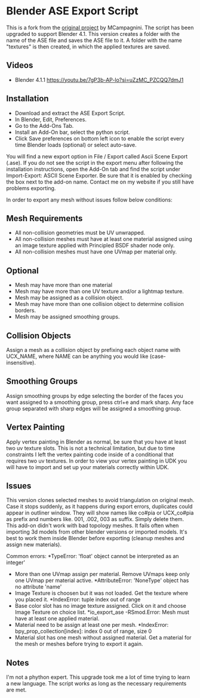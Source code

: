 # Blender ASE Export Script

This is a fork from the [original project](http://code.google.com/p/ase-export-vmc/) by MCampagnini. The script has been upgraded to support Blender 4.1.
This version creates a folder with the name of the ASE file and saves the ASE file to it. A folder with the name "textures" is then created, in which the applied textures are saved.

## Videos
* Blender 4.1.1 https://youtu.be/7gP3b-AP-lo?si=uZzMC_PZCQQ7dmJ1

## Installation
* Download and extract the ASE Export Script.
* In Blender, Edit, Preferences.
* Go to the Add-Ons Tab.
* Install an Add-On bar, select the python script.
* Click Save preferences on bottom left icon to enable the script every time Blender loads (optional) or select auto-save.

You will find a new export option in File / Export called Ascii Scene Export (.ase).  If you do not see the script in the export menu after following the installation instructions, open the Add-On tab and find the script under Import-Export: ASCII Scene Exporter.  Be sure that it is enabled by checking the box next to the add-on name.  Contact me on my website if you still have problems exporting.

In order to export any mesh without issues follow below conditions:

## Mesh Requirements
* All non-collision geometries must be UV unwrapped.
* All non-collision meshes must have at least one material assigned using an image texture applied with Principled BSDF shader node only.
* All non-collision meshes must have one UVmap per material only.

## Optional
* Mesh may have more than one material
* Mesh may have more than one UV texture and/or a lightmap texture.
* Mesh may be assigned as a collision object.
* Mesh may have more than one collision object to determine collision borders.
* Mesh may be assigned smoothing groups.

## Collision Objects
Assign a mesh as a collision object by prefixing each object name with UCX_NAME, where NAME can be anything you would like (case-insensitive).

## Smoothing Groups
Assign smoothing groups by edge selecting the border of the faces you want assigned to a smoothing group, press ctrl+e and mark sharp.  Any face group separated with sharp edges will be assigned a smoothing group.

## Vertex Painting
Apply vertex painting in Blender as normal, be sure that you have at least two uv texture slots.  This is not a technical limitation, but due to time constraints I left the vertex painting code inside of a conditional that requires two uv textures.  In order to view your vertex painting in UDK you will have to import and set up your materials correctly within UDK.

## Issues
This version clones selected meshes to avoid triangulation on original mesh. Case it stops suddenly, as it happens during export errors, duplicates could appear in outliner window. They will show names like co#pia or UCX_co#pia as prefix and numbers like. 001, .002, 003 as suffix. Simply delete them.
This add-on didn't work with bad topology meshes. It fails often when importing 3d models from other blender versions or imported models. It's best to work them inside Blender before exporting (cleanup meshes and assign new materials).

Common errors:
*TypeError: 'float' object cannot be interpreted as an integer' 
- More than one UVmap assign per material. Remove UVmaps keep only one UVmap per material active.
*AttributeError: 'NoneType' object has no attribute 'name'
- Image Texture is choosen but it was not loaded. Get the texture where you placed it.
*IndexError: tuple index out of range
- Base color slot has no image texture assigned. Click on it and choose Image Texture on choice list.
*io_export_ase -RSmod.Error: Mesh must have at least one applied material.
- Material need to be assign at least one per mesh.
*IndexError: bpy_prop_collection[index]: index 0 out of range, size 0
- Material slot has one mesh without assigned material. Get a material for the mesh or meshes before trying to export it again.

## Notes
I'm not a phython expert. This upgrade took me a lot of time trying to learn a new language. The script works as long as the necessary requirements are met.
